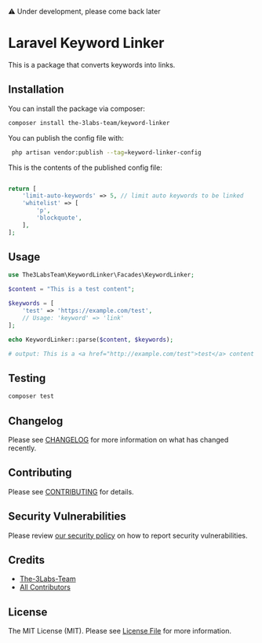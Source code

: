 ⚠️ Under development, please come back later

# Laravel Keyword Linker

This is a package that converts keywords into links.


## Installation

You can install the package via composer:

```bash
composer install the-3labs-team/keyword-linker
```

You can publish the config file with:

```bash
 php artisan vendor:publish --tag=keyword-linker-config    
```

This is the contents of the published config file:

```php

return [
    'limit-auto-keywords' => 5, // limit auto keywords to be linked
    'whitelist' => [
        'p',
        'blockquote',
    ],
];

```


## Usage

```php
use The3LabsTeam\KeywordLinker\Facades\KeywordLinker;

$content = "This is a test content";

$keywords = [
    'test' => 'https://example.com/test',
    // Usage: 'keyword' => 'link'
];

echo KeywordLinker::parse($content, $keywords);

# output: This is a <a href="http://example.com/test">test</a> content
```

## Testing

```bash
composer test
```

## Changelog

Please see [CHANGELOG](CHANGELOG.md) for more information on what has changed recently.

## Contributing

Please see [CONTRIBUTING](CONTRIBUTING.md) for details.

## Security Vulnerabilities

Please review [our security policy](../../security/policy) on how to report security vulnerabilities.

## Credits

- [The-3Labs-Team](https://github.com/the-3labs-team)
- [All Contributors](../../contributors)

## License

The MIT License (MIT). Please see [License File](LICENSE.md) for more information.
